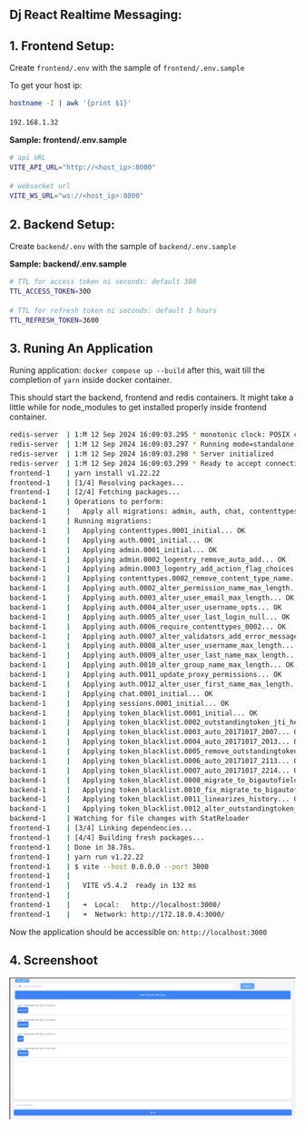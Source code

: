 ## Dj React Realtime Messaging:

## 1. Frontend Setup:

Create `frontend/.env` with the sample of `frontend/.env.sample`

To get your host ip:

```sh
hostname -I | awk '{print $1}'

192.168.1.32
```

**Sample: frontend/.env.sample**

```sh
# api URL
VITE_API_URL="http://<host_ip>:8000"

# websocket url
VITE_WS_URL="ws://<host_ip>:8000"
```

## 2. Backend Setup:

Create `backend/.env` with the sample of `backend/.env.sample`

**Sample: backend/.env.sample**

```sh
# TTL for access token ni seconds: default 300
TTL_ACCESS_TOKEN=300

# TTL for refresh token ni seconds: default 1 hours
TTL_REFRESH_TOKEN=3600

```

## 3. Runing An Application


Runing application: ``docker compose up --build`` after this, wait till the completion of ``yarn`` inside docker container.

This should start the backend, frontend and redis containers. It might take a little while for node_modules to get installed properly inside frontend container.

```sh
redis-server  | 1:M 12 Sep 2024 16:09:03.295 * monotonic clock: POSIX clock_gettime
redis-server  | 1:M 12 Sep 2024 16:09:03.297 * Running mode=standalone, port=6379.
redis-server  | 1:M 12 Sep 2024 16:09:03.298 * Server initialized
redis-server  | 1:M 12 Sep 2024 16:09:03.299 * Ready to accept connections tcp
frontend-1    | yarn install v1.22.22
frontend-1    | [1/4] Resolving packages...
frontend-1    | [2/4] Fetching packages...
backend-1     | Operations to perform:
backend-1     |   Apply all migrations: admin, auth, chat, contenttypes, sessions, token_blacklist
backend-1     | Running migrations:
backend-1     |   Applying contenttypes.0001_initial... OK
backend-1     |   Applying auth.0001_initial... OK
backend-1     |   Applying admin.0001_initial... OK
backend-1     |   Applying admin.0002_logentry_remove_auto_add... OK
backend-1     |   Applying admin.0003_logentry_add_action_flag_choices... OK
backend-1     |   Applying contenttypes.0002_remove_content_type_name... OK
backend-1     |   Applying auth.0002_alter_permission_name_max_length... OK
backend-1     |   Applying auth.0003_alter_user_email_max_length... OK
backend-1     |   Applying auth.0004_alter_user_username_opts... OK
backend-1     |   Applying auth.0005_alter_user_last_login_null... OK
backend-1     |   Applying auth.0006_require_contenttypes_0002... OK
backend-1     |   Applying auth.0007_alter_validators_add_error_messages... OK
backend-1     |   Applying auth.0008_alter_user_username_max_length... OK
backend-1     |   Applying auth.0009_alter_user_last_name_max_length... OK
backend-1     |   Applying auth.0010_alter_group_name_max_length... OK
backend-1     |   Applying auth.0011_update_proxy_permissions... OK
backend-1     |   Applying auth.0012_alter_user_first_name_max_length... OK
backend-1     |   Applying chat.0001_initial... OK
backend-1     |   Applying sessions.0001_initial... OK
backend-1     |   Applying token_blacklist.0001_initial... OK
backend-1     |   Applying token_blacklist.0002_outstandingtoken_jti_hex... OK
backend-1     |   Applying token_blacklist.0003_auto_20171017_2007... OK
backend-1     |   Applying token_blacklist.0004_auto_20171017_2013... OK
backend-1     |   Applying token_blacklist.0005_remove_outstandingtoken_jti... OK
backend-1     |   Applying token_blacklist.0006_auto_20171017_2113... OK
backend-1     |   Applying token_blacklist.0007_auto_20171017_2214... OK
backend-1     |   Applying token_blacklist.0008_migrate_to_bigautofield... OK
backend-1     |   Applying token_blacklist.0010_fix_migrate_to_bigautofield... OK
backend-1     |   Applying token_blacklist.0011_linearizes_history... OK
backend-1     |   Applying token_blacklist.0012_alter_outstandingtoken_user... OK
backend-1     | Watching for file changes with StatReloader
frontend-1    | [3/4] Linking dependencies...
frontend-1    | [4/4] Building fresh packages...
frontend-1    | Done in 38.78s.
frontend-1    | yarn run v1.22.22
frontend-1    | $ vite --host 0.0.0.0 --port 3000
frontend-1    | 
frontend-1    |   VITE v5.4.2  ready in 132 ms
frontend-1    | 
frontend-1    |   ➜  Local:   http://localhost:3000/
frontend-1    |   ➜  Network: http://172.18.0.4:3000/
```


Now the application should be accessible on: ``http://localhost:3000``


## 4. Screenshoot

![Chat App](./images/chat_window.png)
